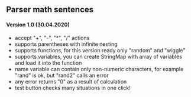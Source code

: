 ## Parser math sentences

#### Version 1.0 (30.04.2020)
* accept "+", "-", "*", "/" actions
* supports parentheses with infinite nesting
* supports functions, for this version ready only "random" and "wiggle"
* supports variables, you can create StringMap with array of variables and load it into the function
* name variable can contain only non-numeric characters, for example "rand" is ok, but "rand2" calls an error
* any error returns "0" as a result of calculation
* test button checks many situations in one click!